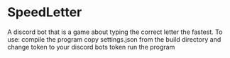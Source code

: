# SpeedLetter
A discord bot that is a game about typing the correct letter the fastest.
To use:
compile the program
copy settings.json from the build directory and change token to your discord bots token
run the program

